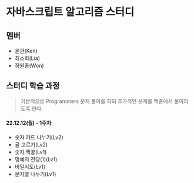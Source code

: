 # 자바스크립트 알고리즘 스터디

## 멤버

- 윤관(Ken)
- 최소희(Lia)
- 장원종(Won)

## 스터디 학습 과정

> 기본적으로 Programmers 문제 풀이를 하되 추가적인 문제를 백준에서 풀이하도록 한다.

#### 22.12.12(월) - 1주차

- 숫자 카드 나누기(Lv2)
- 귤 고르기(Lv2)
- 숫자 짝꿍(Lv1)
- 명예의 전당(1)(Lv1)
- 비밀지도(Lv1)
- 문자열 나누기(Lv1)
